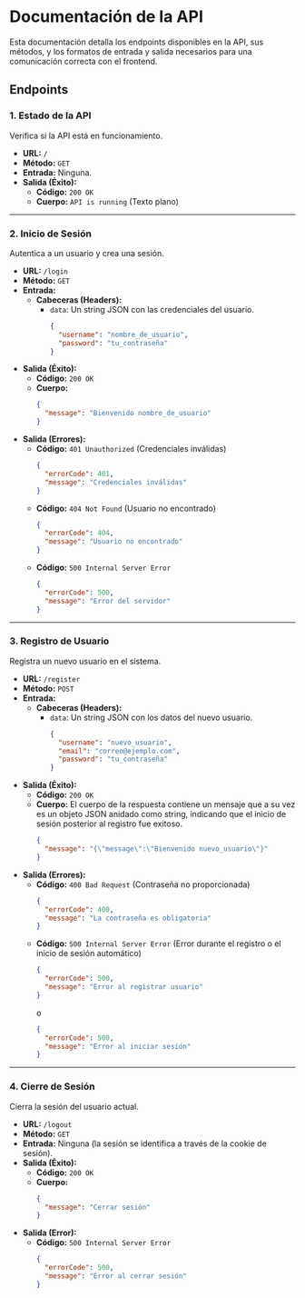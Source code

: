 # Documentación de la API

Esta documentación detalla los endpoints disponibles en la API, sus métodos, y los formatos de entrada y salida necesarios para una comunicación correcta con el frontend.

## Endpoints

### 1. Estado de la API

Verifica si la API está en funcionamiento.

- **URL:** `/`
- **Método:** `GET`
- **Entrada:** Ninguna.
- **Salida (Éxito):**
  - **Código:** `200 OK`
  - **Cuerpo:** `API is running` (Texto plano)

---

### 2. Inicio de Sesión

Autentica a un usuario y crea una sesión.

- **URL:** `/login`
- **Método:** `GET`
- **Entrada:**
  - **Cabeceras (Headers):**
    - `data`: Un string JSON con las credenciales del usuario.
      ```json
      {
        "username": "nombre_de_usuario",
        "password": "tu_contraseña"
      }
      ```
- **Salida (Éxito):**
  - **Código:** `200 OK`
  - **Cuerpo:**
    ```json
    {
      "message": "Bienvenido nombre_de_usuario"
    }
    ```
- **Salida (Errores):**
  - **Código:** `401 Unauthorized` (Credenciales inválidas)
    ```json
    {
      "errorCode": 401,
      "message": "Credenciales inválidas"
    }
    ```
  - **Código:** `404 Not Found` (Usuario no encontrado)
    ```json
    {
      "errorCode": 404,
      "message": "Usuario no encontrado"
    }
    ```
  - **Código:** `500 Internal Server Error`
    ```json
    {
      "errorCode": 500,
      "message": "Error del servidor"
    }
    ```

---

### 3. Registro de Usuario

Registra un nuevo usuario en el sistema.

- **URL:** `/register`
- **Método:** `POST`
- **Entrada:**
  - **Cabeceras (Headers):**
    - `data`: Un string JSON con los datos del nuevo usuario.
      ```json
      {
        "username": "nuevo_usuario",
        "email": "correo@ejemplo.com",
        "password": "tu_contraseña"
      }
      ```
- **Salida (Éxito):**
  - **Código:** `200 OK`
  - **Cuerpo:** El cuerpo de la respuesta contiene un mensaje que a su vez es un objeto JSON anidado como string, indicando que el inicio de sesión posterior al registro fue exitoso.
    ```json
    {
      "message": "{\"message\":\"Bienvenido nuevo_usuario\"}"
    }
    ```
- **Salida (Errores):**
  - **Código:** `400 Bad Request` (Contraseña no proporcionada)
    ```json
    {
      "errorCode": 400,
      "message": "La contraseña es obligatoria"
    }
    ```
  - **Código:** `500 Internal Server Error` (Error durante el registro o el inicio de sesión automático)
    ```json
    {
      "errorCode": 500,
      "message": "Error al registrar usuario"
    }
    ```
    o
    ```json
    {
      "errorCode": 500,
      "message": "Error al iniciar sesión"
    }
    ```

---

### 4. Cierre de Sesión

Cierra la sesión del usuario actual.

- **URL:** `/logout`
- **Método:** `GET`
- **Entrada:** Ninguna (la sesión se identifica a través de la cookie de sesión).
- **Salida (Éxito):**
  - **Código:** `200 OK`
  - **Cuerpo:**
    ```json
    {
      "message": "Cerrar sesión"
    }
    ```
- **Salida (Error):**
  - **Código:** `500 Internal Server Error`
    ```json
    {
      "errorCode": 500,
      "message": "Error al cerrar sesión"
    }
    ```
